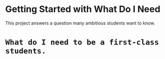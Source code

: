 # Getting Started with What Do I Need

This project answers a question many ambitious students want to know.

# `What do I need to be a first-class students.`
